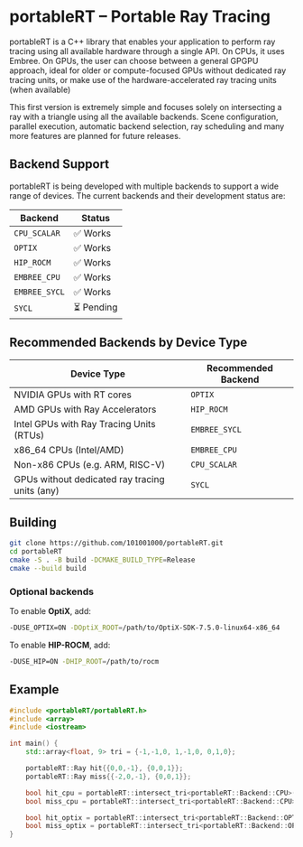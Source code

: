 # portableRT – Portable Ray Tracing

portableRT is a C++ library that enables your application to perform ray tracing using all available hardware through a single API. On CPUs, it uses Embree. On GPUs, the user can choose between a general GPGPU approach, ideal for older or compute-focused GPUs without dedicated ray tracing units, or make use of the hardware-accelerated ray tracing units (when available)

This first version is extremely simple and focuses solely on intersecting a ray with a triangle using all the available backends. Scene configuration, parallel execution, automatic backend selection, ray scheduling and many more features are planned for future releases.


## Backend Support

portableRT is being developed with multiple backends to support a wide range of devices. The current backends and their development status are:

| Backend        | Status         |
|----------------|----------------|
| `CPU_SCALAR`   | ✅ Works        |
| `OPTIX`        | ✅ Works        |
| `HIP_ROCM`     | ✅ Works        |
| `EMBREE_CPU`   | ✅ Works        |
| `EMBREE_SYCL`  | ✅ Works        |
| `SYCL`         | ⏳ Pending      |

## Recommended Backends by Device Type

| Device Type                                      | Recommended Backend      |
|--------------------------------------------------|--------------------------|
| NVIDIA GPUs with RT cores                        | `OPTIX`                  |
| AMD GPUs with Ray Accelerators                   | `HIP_ROCM`               |
| Intel GPUs with Ray Tracing Units (RTUs)         | `EMBREE_SYCL`            |
| x86_64 CPUs (Intel/AMD)                          | `EMBREE_CPU`             |
| Non-x86 CPUs (e.g. ARM, RISC-V)                  | `CPU_SCALAR`             |
| GPUs without dedicated ray tracing units (any)   | `SYCL`                   |


## Building

```bash
git clone https://github.com/101001000/portableRT.git
cd portableRT
cmake -S . -B build -DCMAKE_BUILD_TYPE=Release
cmake --build build
```

### Optional backends

To enable **OptiX**, add:

```bash
-DUSE_OPTIX=ON -DOptiX_ROOT=/path/to/OptiX-SDK-7.5.0-linux64-x86_64
```

To enable **HIP-ROCM**, add:

```bash
-DUSE_HIP=ON -DHIP_ROOT=/path/to/rocm
```

## Example

```cpp
#include <portableRT/portableRT.h>
#include <array>
#include <iostream>

int main() {
    std::array<float, 9> tri = {-1,-1,0, 1,-1,0, 0,1,0};

    portableRT::Ray hit{{0,0,-1}, {0,0,1}};
    portableRT::Ray miss{{-2,0,-1}, {0,0,1}};

    bool hit_cpu = portableRT::intersect_tri<portableRT::Backend::CPU>(tri, hit);
    bool miss_cpu = portableRT::intersect_tri<portableRT::Backend::CPU>(tri, miss);

    bool hit_optix = portableRT::intersect_tri<portableRT::Backend::OPTIX>(tri, hit);
    bool miss_optix = portableRT::intersect_tri<portableRT::Backend::OPTIX>(tri, miss);
}
```
